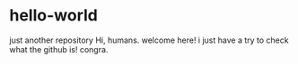 # hello-world
just another repository
Hi, humans.
welcome here! i just have a try to check what the github is!
congra.
